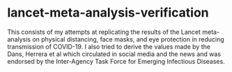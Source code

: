 # lancet-meta-analysis-verification
This consists of my attempts at replicating the results of the Lancet meta-analysis on physical distancing, face masks, and eye protection in reducing transmission of COVID-19. I also tried to derive the values made by the Dans, Herrera et al which circulated in social media and the news and was endorsed by the Inter-Agency Task Force for Emerging Infectious Diseases.
